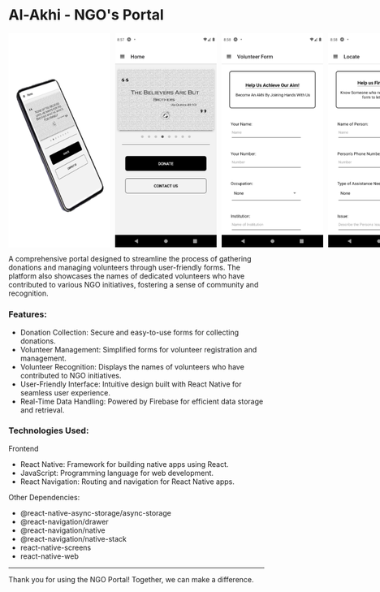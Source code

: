 # Al-Akhi - NGO's Portal

<div style="display: flex; gap: 10px;">
    <img src="./img/4.png" style="width: 200px;" alt="Image 4">
    <img src="./img/1.png" style="width: 200px;" alt="Image 1">
    <img src="./img/2.png" style="width: 200px;" alt="Image 2">
    <img src="./img/3.png" style="width: 200px;" alt="Image 3">
    </div>


A comprehensive portal designed to streamline the process of gathering donations and managing volunteers through user-friendly forms. The platform also showcases the names of dedicated volunteers who have contributed to various NGO initiatives, fostering a sense of community and recognition.

### Features:
- Donation Collection: Secure and easy-to-use forms for collecting donations.
- Volunteer Management: Simplified forms for volunteer registration and management.
- Volunteer Recognition: Displays the names of volunteers who have contributed to NGO initiatives.
- User-Friendly Interface: Intuitive design built with React Native for seamless user experience.
- Real-Time Data Handling: Powered by Firebase for efficient data storage and retrieval.

### Technologies Used:
Frontend
- React Native: Framework for building native apps using React.
- JavaScript: Programming language for web development.
- React Navigation: Routing and navigation for React Native apps.

Other Dependencies:
- @react-native-async-storage/async-storage
- @react-navigation/drawer
- @react-navigation/native
- @react-navigation/native-stack
- react-native-screens
- react-native-web

---------------------------------------------------------------
Thank you for using the NGO Portal! Together, we can make a difference.